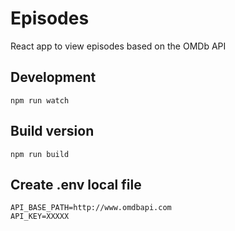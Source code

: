# Episodes
React app to view episodes based on the OMDb API

## Development

```Shell
npm run watch
```

## Build version

```Shell
npm run build
```

## Create .env local file

```Shell
API_BASE_PATH=http://www.omdbapi.com
API_KEY=XXXXX

```
